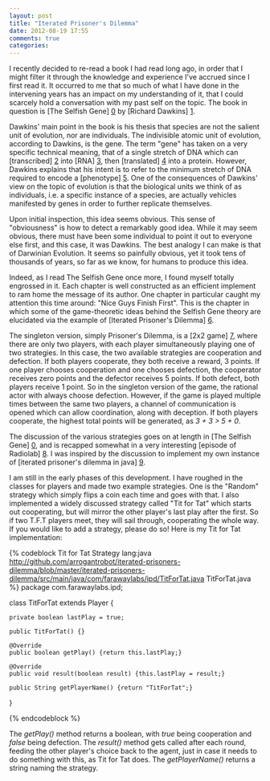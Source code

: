 ```yaml
---
layout: post
title: "Iterated Prisoner's Dilemma"
date: 2012-08-19 17:55
comments: true
categories: 
---
```


I recently decided to re-read a book I had read long ago, in order that I might filter it through the knowledge and experience I've accrued since I first read it. It occurred to me that so much of what I have done in the intervening years has an impact on my understanding of it, that I could scarcely hold a conversation with my past self on the topic. The book in question is [The Selfish Gene] [0] by [Richard Dawkins] [1].

Dawkins' main point in the book is his thesis that species are not the salient unit of evolution, nor are individuals. The indivisible atomic unit of evolution, according to Dawkins, is the gene. The term "gene" has taken on a very specific technical meaning, that of a single stretch of DNA which can [transcribed] [2] into [RNA] [3], then [translated] [4] into a protein. However, Dawkins explains that his intent is to refer to the minimum stretch of DNA required to encode a [phenotype] [5]. One of the consequences of Dawkins' view on the topic of evolution is that the biological units we think of as individuals, i.e. a specific instance of a species, are actually vehicles manifested by genes in order to further replicate themselves.

Upon initial inspection, this idea seems obvious. This sense of "obviousness" is how to detect a remarkably good idea. While it may seem obvious, there must have been some individual to point it out to everyone else first, and this case, it was Dawkins. The best analogy I can make is that of Darwinian Evolution. It seems so painfully obvious, yet it took tens of thousands of years, so far as we know, for humans to produce this idea.

Indeed, as I read The Selfish Gene once more, I found myself totally engrossed in it. Each chapter is well constructed as an efficient implement to ram home the message of its author. One chapter in particular caught my attention this time around: "Nice Guys Finish First". This is the chapter in which some of the game-theoretic ideas behind the Selfish Gene theory are elucidated via the example of [Iterated Prisoner's Dilemma] [6].

The singleton version, simply Prisoner's Dilemma, is a [2x2 game] [7], where there are only two players, with each player simultaneously playing one of two strategies. In this case, the two available strategies are cooperation and defection. If both players cooperate, they both receive a reward, 3 points. If one player chooses cooperation and one chooses defection, the cooperator receives zero points and the defector receives 5 points. If both defect, both players receive 1 point. So in the singleton version of the game, the rational actor with always choose defection. However, if the game is played multiple times between the same two players, a channel of communication is opened which can allow coordination, along with deception. If both players cooperate, the highest total points will be generated, as _3 + 3 > 5 + 0_.

The discussion of the various strategies goes on at length in [The Selfish Gene] [0], and is recapped somewhat in a very interesting [episode of Radiolab] [8]. I was inspired by the discussion to implement my own instance of [iterated prisoner's dilemma in java] [9].

I am still in the early phases of this development. I have roughed in the classes for players and made two example strategies. One is the "Random" strategy which simply flips a coin each time and goes with that. I also implemented a widely discussed strategy called "Tit for Tat" which starts out cooperating, but will mirror the other player's last play after the first. So if two T.F.T players meet, they will sail through, cooperating the whole way. If you would like to add a strategy, please do so! Here is my Tit for Tat implementation:

{% codeblock Tit for Tat Strategy lang:java http://github.com/arrogantrobot/iterated-prisoners-dilemma/blob/master/iterated-prisoners-dilemma/src/main/java/com/farawaylabs/ipd/TitForTat.java TitForTat.java %}
package com.farawaylabs.ipd;

class TitForTat extends Player {

    private boolean lastPlay = true;

    public TitForTat() {}

    @Override
    public boolean getPlay() {return this.lastPlay;}

    @Override
    public void result(boolean result) {this.lastPlay = result;}

    public String getPlayerName() {return "TitForTat";}
}

{% endcodeblock %}

The _getPlay()_ method returns a boolean, with _true_ being cooperation and _false_ being defection. The _result()_ method gets called after each round, feeding the other player's choice back to the agent, just in case it needs to do something with this, as Tit for Tat does. The _getPlayerName()_ returns a string naming the strategy.


[0]: http://www.amazon.com/gp/product/B000SEHIG2/ref=as_li_ss_tl?ie=UTF8&camp=1789&creative=390957&creativeASIN=B000SEHIG2&linkCode=as2&tag=archetypal-20 "The Selfish Gene, by Richard Dawkins"
[1]: http://en.wikipedia.org/wiki/Richard_Dawkins "Richard Dawkins"
[2]: http://en.wikipedia.org/wiki/Transcription_(genetics) "transcription"
[3]: http://en.wikipedia.org/wiki/Transcription_(genetics) "RNA"
[4]: http://en.wikipedia.org/wiki/Translation_(biology) "translation"
[5]: http://en.wikipedia.org/wiki/Phenotype "phenotype"
[6]: http://en.wikipedia.org/wiki/Prisoner%27s_dilemma#The_iterated_prisoners.27_dilemma "Iterated Prisoner's Dilemma"
[7]: http://en.wikipedia.org/wiki/Symmetric_game#Symmetry_in_2x2_games "2x2 games"
[8]: http://www.radiolab.org/blogs/radiolab-blogland/2010/dec/14/prisoners-dilemma/ "radiolab"
[9]: https://github.com/arrogantrobot/iterated-prisoners-dilemma "ipd"
